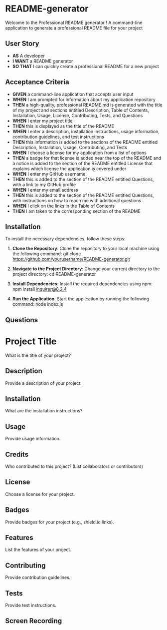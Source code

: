 # README-generator

Welcome to the Professional README generator ! A command-line application to generate a professional README file for your project 

 ## User Story

- **AS** A developer  
- **I WANT** a README generator  
- **SO THAT** I can quickly create a professional README for a new project  

## Acceptance Criteria

- **GIVEN** a command-line application that accepts user input  
- **WHEN** I am prompted for information about my application repository  
- **THEN** a high-quality, professional README.md is generated with the title of my project and sections entitled Description, Table of Contents, Installation, Usage, License, Contributing, Tests, and Questions  
- **WHEN** I enter my project title  
- **THEN** this is displayed as the title of the README  
- **WHEN** I enter a description, installation instructions, usage information, contribution guidelines, and test instructions  
- **THEN** this information is added to the sections of the README entitled Description, Installation, Usage, Contributing, and Tests  
- **WHEN** I choose a license for my application from a list of options  
- **THEN** a badge for that license is added near the top of the README and a notice is added to the section of the README entitled License that explains which license the application is covered under  
- **WHEN** I enter my GitHub username  
- **THEN** this is added to the section of the README entitled Questions, with a link to my GitHub profile  
- **WHEN** I enter my email address  
- **THEN** this is added to the section of the README entitled Questions, with instructions on how to reach me with additional questions  
- **WHEN** I click on the links in the Table of Contents  
- **THEN** I am taken to the corresponding section of the README  

## Installation
To install the necessary dependencies, follow these steps:

1. **Clone the Repository**: Clone the repository to your local machine using the following command:
    git clone https://github.com/yourusername/README-generator.git
   
2. **Navigate to the Project Directory**: Change your current directory to the project directory:
    cd README-generator
    
3. **Install Dependencies**: Install the required dependencies using npm:
    npm install inquirer@8.2.4
    
4. **Run the Application**: Start the application by running the following command:
    node index.js

## Questions
# Project Title
What is the title of your project?

## Description
Provide a description of your project.

## Installation
What are the installation instructions?

## Usage
Provide usage information.

## Credits
Who contributed to this project? (List collaborators or contributors)

## License
Choose a license for your project.

## Badges
Provide badges for your project (e.g., shield.io links).

## Features
List the features of your project.

## Contributing
Provide contribution guidelines.

## Tests
Provide test instructions.

## Screen Recording



